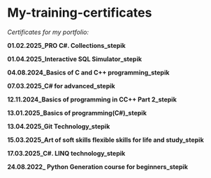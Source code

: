 # My-training-certificates
*Certificates for my portfolio:*

**01.02.2025_PRO C#. Collections_stepik**

**01.04.2025_Interactive SQL Simulator_stepik**

**04.08.2024_Basics of C and C++ programming_stepik**

**07.03.2025_C# for advanced_stepik**

**12.11.2024_Basics of programming in CC++ Part 2_stepik**

**13.01.2025_Basics of programming(C#)_stepik**

**13.04.2025_Git Technology_stepik**

**15.03.2025_Art of soft skills flexible skills for life and study_stepik**

**17.03.2025_C#. LINQ technology_stepik**

**24.08.2022_ Python Generation course for beginners_stepik**
